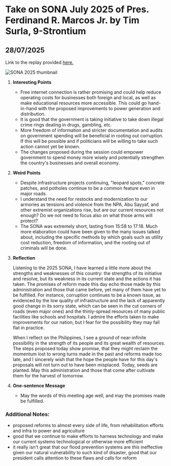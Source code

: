 # Take on SONA July 2025 of Pres. Ferdinand R. Marcos Jr. by Tim Surla, 9-Strontium
## 28/07/2025

Link to the replay provided [here.](https://www.youtube.com/watch?v=AzoVnp66KqQ)

![*SONA 2025 thumbnail*](https://i.ytimg.com/an_webp/AzoVnp66KqQ/mqdefault_6s.webp?du=3000&sqp=CIyJncQG&rs=AOn4CLD9-jJeCRSvnwhPAruYstCxoWuqTQ)


1. **Interesting Points**
    * Free internet connection is rather promising and could help reduce operating costs for businesses both foreign and local, as well as make educational resources more accessible. This could go hand-in-hand with the proposed improvements to power generation and distribution.
    * It is good that the government is taking initiative to take down illegal crime rings dealing in drugs, gambling, etc.
    * More freedom of information and stricter documentation and audits on government spending will be beneficial in rooting out corruption. If this will be possible and if politicians will be willing to take such action cannot yet be known.
    * The changes proposed during the session could empower government to spend money more wisely and potentially strengthen the country's businesses and overall economy. 
2. **Weird Points**
    * Despite infrastructure projects continuing, "leopard spots," concrete patches, and potholes continue to be a common feature even in major roads.
    * I understand the need for restocks and modernization to our armories as tensions and violence from the NPA, Abu Sayyaf, and other extremist organizations rise, but are our current resources not enough? Do we not need to focus also on what those arms will protect?
    * The SONA was extremely short, lasting from 15:58 to 17:18. Much more elaboration could have been given to the many issues talked about, including the specific methods by which goals such as utility cost reduction, freedom of information, and the rooting out of criminals will be done.
3. **Reflection**
    
    Listening to the 2025 SONA, I have learned a little more about the strengths and weaknesses of this country: the strengths of its initiative and resolve, but its weakness in its current state and the actions it has taken. The promises of reform made this day echo those made by this administration and those that came before, yet many of them have yet to be fulfilled. For instance, corruption continues to be a known issue, as evidenced by the low quality of infrastructure and the lack of apparently good change in its sorry state, which can be seen in the cut corners of roads (even major ones) and the thinly-spread resources of many public facilities like schools and hospitals. I admire the efforts taken to make improvements for our nation, but I fear for the possibility they may fall flat in practice.
    
    When I reflect on the Philippines, I see a ground of near-infinite possibility in the strength of its people and its great wealth of resources. The steps proposed today show promise, that they might reclaim the momentum lost to wrong turns made in the past and reforms made too late, and I sincerely wish that the hope the people have for this day's proposals will not turn out to have been misplaced. Today, seeds are planted. May this administration and those that come after cultivate them for the harvest of tomorrow.

4. **One-sentence Message**
    * May the words of this meeting age well, and may the promises made be fulfilled.

### Additional Notes:
* proposed reforms to almost every side of life, from rehabilitation efforts and infra to power and agriculture
* good that we continue to make efforts to harness technology and make our current systems technological or otherwise more efficient
* it really isn't great that our flood prevention systems are *this* ineffective given our natural vulnerability to such kind of disaster, good that our president calls attention to these flaws and calls for reform